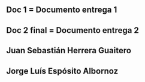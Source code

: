 <h2> Doc 1 = Documento entrega 1</h2>
<h2> Doc 2 final = Documento entrega 2</h2>
<h2> Juan Sebastián Herrera Guaitero</h2>
<h2> Jorge Luís Espósito Albornoz </h2>
